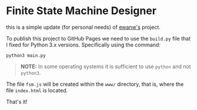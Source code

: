 # Finite State Machine Designer

this is a simple update (for personal needs) of [ewanw's](http://madebyevan.com/fsm/) project.

To publish this project to GitHub Pages we need to use the ```build.py``` file that I fixed for Python 3.x versions. Specifically using the command:

```
python3 main.py
```

>**NOTE:** In some operating systems it is sufficient to use ```python``` and not ```python3```.

The file ```fsm.js``` will be created within the ```www/``` directory, that is, where the file ```index.html``` is located.

That's it!

